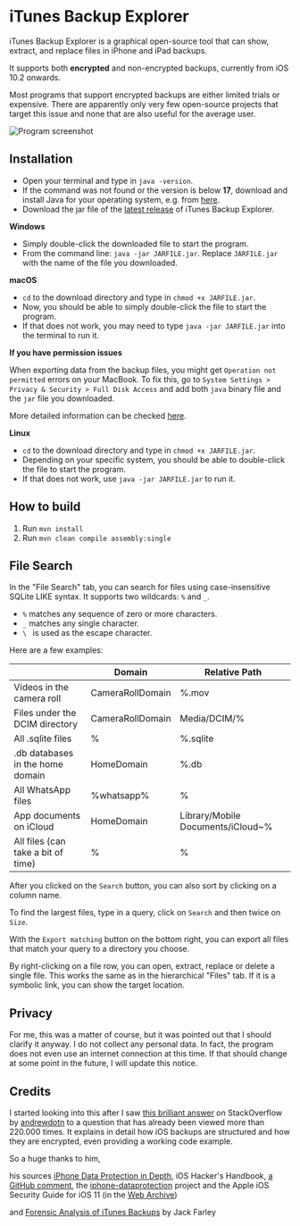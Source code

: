 # iTunes Backup Explorer

iTunes Backup Explorer is a graphical open-source tool that can show, extract,
and replace files in iPhone and iPad backups.

It supports both **encrypted** and non-encrypted backups, 
currently from iOS 10.2 onwards.

Most programs that support encrypted backups are either limited trials 
or expensive. There are apparently only very few open-source projects 
that target this issue and none that are also useful for the average user.

![Program screenshot](https://user-images.githubusercontent.com/12913518/164055723-2d234fa8-922f-439d-974c-f9e7e560a438.png)

## Installation

- Open your terminal and type in `java -version`.
- If the command was not found or the version is below **17**, 
download and install Java for your operating system, e.g. from [here](https://www.azul.com/downloads/?package=jdk-fx#zulu).
- Download the jar file of the [latest release](https://github.com/MaxiHuHe04/iTunes-Backup-Explorer/releases/latest) of iTunes Backup Explorer.

**Windows**
- Simply double-click the downloaded file to start the program.
- From the command line: `java -jar JARFILE.jar`.
Replace `JARFILE.jar` with the name of the file you downloaded.

**macOS**
- `cd` to the download directory and type in `chmod +x JARFILE.jar`.
- Now, you should be able to simply double-click the file to start the program.
- If that does not work, you may need to type `java -jar JARFILE.jar` into the terminal to run it.

**If you have permission issues**

When exporting data from the backup files, you might get `Operation not permitted`
 errors on your MacBook. To fix this, go to `System Settings > Privacy & Security > Full Disk Access` and add both `java` binary file and the `jar` file you downloaded.

More detailed information can be checked [here](https://stackoverflow.com/questions/65469536/why-does-a-jar-file-have-no-permissions-to-read-from-disk-when-started-via-doubl/66762230#66762230).

**Linux**
- `cd` to the download directory and type in `chmod +x JARFILE.jar`.
- Depending on your specific system, you should be able to double-click the file to start the program.
- If that does not work, use `java -jar JARFILE.jar` to run it.

## How to build
1. Run `mvn install`
2. Run `mvn clean compile assembly:single`

## File Search
In the "File Search" tab, you can search for files using case-insensitive SQLite LIKE syntax.
It supports two wildcards: `%` and `_`.
- `%` matches any sequence of zero or more characters.
- `_` matches any single character.
- `\ ` is used as the escape character.

Here are a few examples:<br>

|                                    | Domain           | Relative Path                     |
|------------------------------------|------------------|-----------------------------------|
| Videos in the camera roll          | CameraRollDomain | %.mov                             |
| Files under the DCIM directory     | CameraRollDomain | Media/DCIM/%                      |
| All .sqlite files                  | %                | %.sqlite                          |
| .db databases in the home domain   | HomeDomain       | %.db                              |
| All WhatsApp files                 | %whatsapp%       | %                                 |
| App documents on iCloud            | HomeDomain       | Library/Mobile Documents/iCloud~% |
| All files (can take a bit of time) | %                | %                                 |

After you clicked on the `Search` button, you can also sort by clicking on a column name.

To find the largest files, type in a query, click on `Search` and then twice on `Size`.

With the `Export matching` button on the bottom right, you can export all files that match your query to a directory you choose.

By right-clicking on a file row, you can open, extract, replace or delete a single file.
This works the same as in the hierarchical "Files" tab.
If it is a symbolic link, you can show the target location.


## Privacy

For me, this was a matter of course, but it was pointed out that I should clarify it anyway.
I do not collect any personal data. In fact, the program does not even use an internet connection at this time.
If that should change at some point in the future, I will update this notice.

## Credits

I started looking into this after I saw 
[this brilliant answer](https://stackoverflow.com/a/13793043/8868841) 
on StackOverflow by [andrewdotn](https://stackoverflow.com/users/14558/andrewdotn) 
to a question that has already been viewed more than 220.000 times. It 
explains in detail how iOS backups are structured and how they are 
encrypted, even providing a working code example.

So a huge thanks to him,

his sources
[iPhone Data Protection in Depth](https://conference.hitb.org/hitbsecconf2011ams/materials/D2T2),
iOS Hacker's Handbook, 
[a GitHub comment](https://github.com/horrorho/InflatableDonkey/issues/41#issuecomment-261927890),
the [iphone-dataprotection](https://code.google.com/archive/p/iphone-dataprotection/) project
and the Apple iOS Security Guide for iOS 11 (in the [Web Archive](http://web.archive.org/web/20180615172056/https://www.apple.com/business/docs/iOS_Security_Guide.pdf))

and [Forensic Analysis of iTunes Backups](http://www.farleyforensics.com/2019/04/14/forensic-analysis-of-itunes-backups/) by Jack Farley
